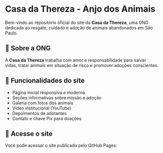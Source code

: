 # Casa da Thereza - Anjo dos Animais

Bem-vindo ao repositório oficial do site da **Casa da Thereza**, uma ONG dedicada ao resgate, cuidado e adoção de animais abandonados em São Paulo.

## 🌟 Sobre a ONG

A **Casa da Thereza** trabalha com amor e responsabilidade para salvar vidas, tratar animais em situação de risco e promover adoções conscientes. 

## 📸 Funcionalidades do site

- Página inicial responsiva e moderna
- Seções informativas sobre missão e adoção
- Galeria com fotos dos animais
- Vídeo institucional (YouTube)
- Depoimentos de adotantes
- Contato e chave Pix para doações

## 🚀 Acesse o site

Você pode acessar o site publicado pelo GitHub Pages:


